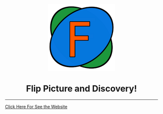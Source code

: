 <div align="center"> 
   <img  src="https://github.com/Artur-Cavalcante/flip-picture/blob/migrate_to_react/FlipPictureLogo.png">
   <h1 font-family: sans-serif;>Flip Picture and Discovery!</h1>
</div>


---

<a href="https://artur-cavalcante.github.io/flip-picture/" target="blank">Click Here For See the Website<a/>
